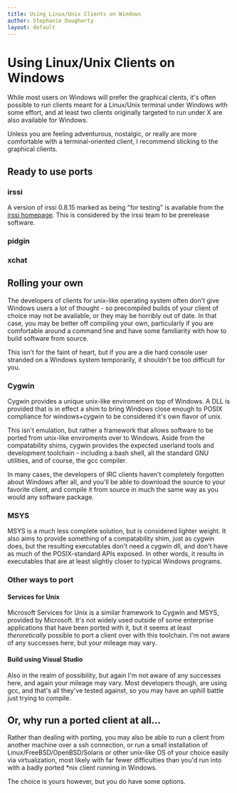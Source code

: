 ```yaml
---
title: Using Linux/Unix Clients on Windows
author: Stephanie Daugherty
layout: default
---
```



# Using Linux/Unix Clients on Windows

While most users on Windows will prefer the graphical clents, it's often possible to run clients meant for a Linux/Unix terminal under Windows with some effort, and at least two clients originally targeted to run under X are also available for Windows.

Unless you are feeling adventurous, nostalgic, or really are more comfortable with a terminal-oriented client, I recommend sticking to the graphical clients.


## Ready to use ports


### irssi

A version of irssi 0.8.15 marked as being "for testing" is available from the [irssi homepage](www.irssi.org). This is considered by the irssi team to be prerelease software. 

### pidgin

### xchat

## Rolling your own

The developers of clients for unix-like operating system often don't give Windows users a lot of thought - so precompiled builds of your client of choice may not be available, or they may be horribly out of date. In that case, you may be better off compiling your own, particularly if you are comfortable around a command line and have some familiarity with how to build software from source.

This isn't for the faint of heart, but if you are a die hard console user stranded on a Windows system temporarily, it shouldn't be too difficult for you.


### Cygwin

Cygwin provides a unique unix-like enviroment on top of Windows. A DLL is provided that is in effect a shim to bring Windows close enough to POSIX compliance for windows+cygwin to be considered it's own flavor of unix.

This isn't emulation, but rather a framework that allows software to be ported from unix-like enviroments over to Windows. Aside from the compatability shims, cygwin provides the expected userland tools and development toolchain - including a bash shell, all the standard GNU utilities, and of course, the gcc compiler.

In many cases, the developers of IRC clients haven't completely forgotten about Windows after all, and you'll be able to download the source to your favorite client, and compile it from source in much the same way as you would any software package.

### MSYS

MSYS is a much less complete solution, but is considered lighter weight. It also aims to provide something of a compatability shim, just as cygwin does, but the resulting executables don't need a cygwin dll, and don't have as much of the POSIX-standard APIs exposed. In other words, it results in executables that are at least slightly closer to typical Windows programs.

### Other ways to port

#### Services for Unix

Microsoft Services for Unix is a similar framework to Cygwin and MSYS, provided by Microsoft. It's not widely used outside of some enterprise applications that have been ported with it, but it seems at least *theroretically* possible to port a client over with this toolchain. I'm not aware of any successes here, but your mileage may vary. 

#### Build using Visual Studio

Also in the realm of possibility, but again I'm not aware of any successes here, and again your mileage may vary. Most developers though, are using gcc, and that's all they've tested against, so you may have an uphill battle just trying to compile.

## Or, why run a ported client at all...

Rather than dealing with porting, you may also be able to run a client from
another machine over a ssh connection, or run a small installation of
Linux/FreeBSD/OpenBSD/Solaris or other unix-like OS of your choice easily
via virtualization, most likely with far fewer difficulties than you'd run
into with a badly ported \*nix client running in Windows.

The choice is yours however, but you do have some options.

